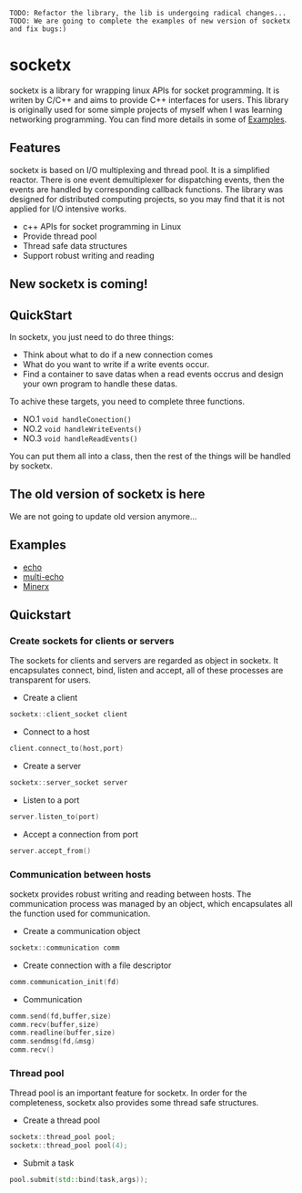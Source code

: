 

`TODO: Refactor the library, the lib is undergoing radical changes...`
`TODO: We are going to complete the examples of new version of socketx and fix bugs:)`

# socketx

socketx is a library for wrapping linux APIs for socket programming. It is writen by C/C++ and aims to provide C++ interfaces for users. This library is originally used for some simple projects of myself when I was learning networking programming. You can find more details in some of [Examples](##Examples).

## Features
socketx is based on I/O multiplexing and thread pool. It is a simplified reactor. There is one event demultiplexer for dispatching events, then the events are handled by corresponding callback functions. The library was designed for distributed computing projects, so you may find that it is not applied for I/O intensive works.

- c++ APIs for socket programming in Linux
- Provide thread pool
- Thread safe data structures
- Support robust writing and reading

## New socketx is coming!
## QuickStart
In socketx, you just need to do three things:
- Think about what to do if a new connection comes
- What do you want to write if a write events occur.
- Find a container to save datas when a read events occrus and design your own program to handle these datas.

To achive these targets, you need to complete three functions.
- NO.1 `void handleConection()`
- NO.2 `void handleWriteEvents()`
- NO.3 `void handleReadEvents()`

You can put them all into a class, then the rest of the things will be handled by socketx.

## The old version of socketx is here
We are not going to update old version anymore...

## Examples
- [echo](./examples/echo/)
- [multi-echo](./examples/multi-echo/)
- [Minerx](https://github.com/fancyqlx/Minerx)

## Quickstart

### Create sockets for clients or servers
The sockets for clients and servers are regarded as object in socketx. It encapsulates connect, bind, listen and accept, all of these processes are transparent for users.
- Create a client
```C++
socketx::client_socket client
```
- Connect to a host
```C++
client.connect_to(host,port)
```
- Create a server
```C++
socketx::server_socket server
```
- Listen to a port
```C++
server.listen_to(port)
```
- Accept a connection from port
```C++
server.accept_from()
```

### Communication between hosts
socketx provides robust writing and reading between hosts. The communication process was managed by an object, which encapsulates all the function used for communication.
- Create a communication object
```C++
socketx::communication comm
```
- Create connection with a file descriptor
```C++
comm.communication_init(fd)
```
- Communication
```C++
comm.send(fd,buffer,size)
comm.recv(buffer,size)
comm.readline(buffer,size)
comm.sendmsg(fd,&msg)
comm.recv()
```


### Thread pool
Thread pool is an important feature for socketx. In order for the completeness, socketx also provides some thread safe structures. 
- Create a thread pool
```C++
socketx::thread_pool pool;
socketx::thread_pool pool(4);
```
- Submit a task
```C++
pool.submit(std::bind(task,args));
```